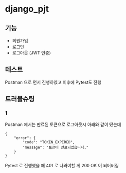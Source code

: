 # django_pjt

## 기능
- 회원가입
- 로그인
- 로그아웃 (JWT 인증)

## 테스트
Postman 으로 먼저 진행하였고 이후에 Pytest도 진행

## 트러블슈팅
### 1
Postman 에서는 만료된 토큰으로 로그아웃시 아래와 같이 떴는데
```
{
    "error": {
        "code": "TOKEN_EXPIRED",
        "message": "토큰이 만료되었습니다."
    }
}
```

Pytest 로 진행했을 때 401 로 나와야할 게 200 OK 이 되어버림